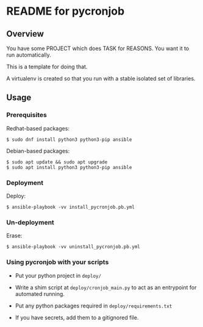 # README for pycronjob

## Overview
You have some PROJECT which does TASK for REASONS. You want it to run automatically.

This is a template for doing that.

A virtualenv is created so that you run with a stable isolated set of libraries.

## Usage
### Prerequisites
Redhat-based packages:
```
$ sudo dnf install python3 python3-pip ansible
```

Debian-based packages:
```
$ sudo apt update && sudo apt upgrade
$ sudo apt install python3 python3-pip ansible
```


### Deployment
Deploy:
```
$ ansible-playbook -vv install_pycronjob.pb.yml
```

### Un-deployment
Erase:
```
$ ansible-playbook -vv uninstall_pycronjob.pb.yml
```


### Using pycronjob with your scripts
* Put your python project in `deploy/`
* Write a shim script at `deploy/cronjob_main.py` to act as an entrypoint for automated running.
* Put any python packages required in `deploy/requirements.txt`

* If you have secrets, add them to a gitignored file.
